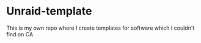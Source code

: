 # Unraid-template
This is my own repo where I create templates for software which I couldn't find on CA